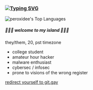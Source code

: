 ### [![Typing SVG](https://readme-typing-svg.demolab.com/?lines=Welcome+to+my+island;Working+on+crafting+curses;Drum+and+Bass+and+assembly+code;I+love+malware;Listening+to+Caroline+Polachek;Dreaming+in+the+dream)](https://git.io/typing-svg)
![peroxidee's Top Languages](https://github-readme-stats.vercel.app/api/top-langs/?username=peroxidee&theme=blueberry&show_icons=true&hide_border=true&layout=compact)


##### 🌱🌱🌱 welcome to my island 🌱🌱🌱
they/them, 20, pst timezone
- college student 
- amateur hour hacker
- malware enthusiast
- cybersec / infosec
- prone to visions of the wrong register


[redirect yourself to git.gay](https://git.gay/peroxidee)
<!--
**peroxidee/peroxidee** is a ✨ _special_ ✨ repository because its `README.md` (this file) appears on your GitHub profile.

Here are some ideas to get you started:

- 🔭 I’m currently working on .../
- 🌱 I’m currently learning ...
- 👯 I’m looking to collaborate on ...
- 🤔 I’m looking for help with ...
- 💬 Ask me about ...
- 📫 How to reach me: ...
- 😄 Pronouns: ...
- ⚡ Fun fact: ...
-->
